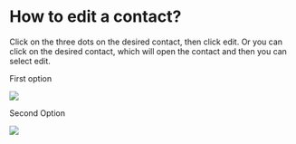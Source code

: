# How to edit a contact?

<p class="no-margin">Click on the three dots on the desired contact, then click edit. Or you can click on the desired contact, which will open the contact and then you can select edit.</p>
<p class="no-margin"></p>
<p class="no-margin">First option</p>
<p class="no-margin"></p>
<div class="intercom-container"><img src="/assets/img/teams-pro/image_81.png"></div><p class="no-margin">Second Option</p>
<p class="no-margin"></p>
<div class="intercom-container"><img src="/assets/img/teams-pro/image_82.png"></div>

<Intercom />
<Hubspot />
<Clarity />
<GoogleAnalytics />

